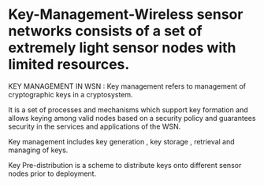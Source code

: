 # Key-Management-Wireless sensor networks consists of a set of extremely light sensor nodes with limited  resources.

KEY MANAGEMENT IN WSN : Key management refers to management of cryptographic keys in a cryptosystem. 

It is a set of processes and mechanisms which support key formation and allows keying among valid nodes based on a security policy and guarantees security in the services and applications of the WSN.

Key management includes key generation , key storage , retrieval and managing of keys.

Key Pre-distribution is a scheme to distribute keys onto different sensor nodes prior to deployment.

